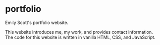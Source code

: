 # portfolio

Emily Scott's portfolio website.

This website introduces me, my work, and provides contact information.
The code for this website is written in vanilla HTML, CSS, and JavaScript.

